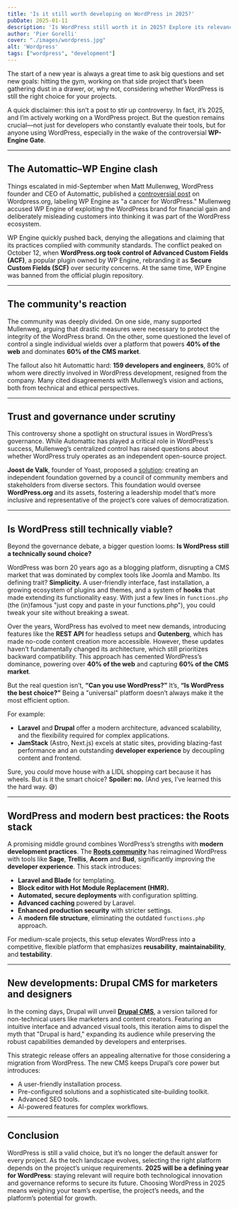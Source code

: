 ```yaml
---
title: 'Is it still worth developing on WordPress in 2025?'
pubDate: 2025-01-11
description: 'Is WordPress still worth it in 2025? Explore its relevance, technical viability, alternatives like Laravel, JamStack, and the rise of Drupal CMS.'
author: 'Pier Gorelli'
cover: "./images/wordpress.jpg"
alt: 'Wordpress'
tags: ["wordpress", "development"]
---
```

The start of a new year is always a great time to ask big questions and set new goals: hitting the gym, working on that side project that’s been gathering dust in a drawer, or, why not, considering whether WordPress is still the right choice for your projects.

A quick disclaimer: this isn’t a post to stir up controversy. In fact, it’s 2025, and I’m actively working on a WordPress project. But the question remains crucial—not just for developers who constantly evaluate their tools, but for anyone using WordPress, especially in the wake of the controversial **WP-Engine Gate**.

---

## The Automattic–WP Engine clash

Things escalated in mid-September when Matt Mullenweg, WordPress founder and CEO of Automattic, published a [controversial post](https://wordpress.org/news/2024/09/wp-engine/) on Wordpress.org, labeling WP Engine as "a cancer for WordPress." Mullenweg accused WP Engine of exploiting the WordPress brand for financial gain and deliberately misleading customers into thinking it was part of the WordPress ecosystem.

WP Engine quickly pushed back, denying the allegations and claiming that its practices complied with community standards. The conflict peaked on October 12, when **WordPress.org took control of Advanced Custom Fields (ACF)**, a popular plugin owned by WP Engine, rebranding it as **Secure Custom Fields (SCF)** over security concerns. At the same time, WP Engine was banned from the official plugin repository.

---

## The community's reaction

The community was deeply divided. On one side, many supported Mullenweg, arguing that drastic measures were necessary to protect the integrity of the WordPress brand. On the other, some questioned the level of control a single individual wields over a platform that powers **40% of the web** and dominates **60% of the CMS market**.

The fallout also hit Automattic hard: **159 developers and engineers**, 80% of whom were directly involved in WordPress development, resigned from the company. Many cited disagreements with Mullenweg’s vision and actions, both from technical and ethical perspectives.

---

## Trust and governance under scrutiny

This controversy shone a spotlight on structural issues in WordPress’s governance. While Automattic has played a critical role in WordPress’s success, Mullenweg’s centralized control has raised questions about whether WordPress truly operates as an independent open-source project.

**Joost de Valk**, founder of Yoast, proposed a [solution](https://techcrunch.com/2024/12/23/yoasts-former-ceo-calls-for-a-federated-approach-to-wordpress-repository/): creating an independent foundation governed by a council of community members and stakeholders from diverse sectors. This foundation would oversee **WordPress.org** and its assets, fostering a leadership model that’s more inclusive and representative of the project’s core values of democratization.

---

## Is WordPress still technically viable?

Beyond the governance debate, a bigger question looms: **Is WordPress still a technically sound choice?**

WordPress was born 20 years ago as a blogging platform, disrupting a CMS market that was dominated by complex tools like Joomla and Mambo. Its defining trait? **Simplicity.** A user-friendly interface, fast installation, a growing ecosystem of plugins and themes, and a system of **hooks** that made extending its functionality easy. With just a few lines in `functions.php` (the (in)famous "just copy and paste in your functions.php"), you could tweak your site without breaking a sweat.

Over the years, WordPress has evolved to meet new demands, introducing features like the **REST API** for headless setups and **Gutenberg**, which has made no-code content creation more accessible. However, these updates haven’t fundamentally changed its architecture, which still prioritizes backward compatibility. This approach has cemented WordPress’s dominance, powering over **40% of the web** and capturing **60% of the CMS market**.

But the real question isn’t, **“Can you use WordPress?”** It’s, **“Is WordPress the best choice?”** Being a "universal" platform doesn’t always make it the most efficient option.

For example:
- **Laravel** and **Drupal** offer a modern architecture, advanced scalability, and the flexibility required for complex applications.
- **JamStack** (Astro, Next.js) excels at static sites, providing blazing-fast performance and an outstanding **developer experience** by decoupling content and frontend.

Sure, you *could* move house with a LIDL shopping cart because it has wheels. But is it the smart choice? **Spoiler: no.** (And yes, I’ve learned this the hard way. 😅)

---

## WordPress and modern best practices: the Roots stack

A promising middle ground combines WordPress’s strengths with **modern development practices**. The **[Roots community](https://roots.io/)** has reimagined WordPress with tools like **Sage**, **Trellis**, **Acorn** and **Bud**, significantly improving the **developer experience**. This stack introduces:
- **Laravel and Blade** for templating.
- **Block editor with Hot Module Replacement (HMR).**
- **Automated, secure deployments** with configuration splitting.
- **Advanced caching** powered by Laravel.
- **Enhanced production security** with stricter settings.
- A **modern file structure**, eliminating the outdated `functions.php` approach.

For medium-scale projects, this setup elevates WordPress into a competitive, flexible platform that emphasizes **reusability**, **maintainability**, and **testability**.

---

## New developments: Drupal CMS for marketers and designers

In the coming days, Drupal will unveil **[Drupal CMS](https://new.drupal.org/drupal-cms)**, a version tailored for non-technical users like marketers and content creators. Featuring an intuitive interface and advanced visual tools, this iteration aims to dispel the myth that "Drupal is hard," expanding its audience while preserving the robust capabilities demanded by developers and enterprises.

This strategic release offers an appealing alternative for those considering a migration from WordPress. The new CMS keeps Drupal’s core power but introduces:
- A user-friendly installation process.
- Pre-configured solutions and a sophisticated site-building toolkit.
- Advanced SEO tools.
- AI-powered features for complex workflows.

---

## Conclusion

WordPress is still a valid choice, but it’s no longer the default answer for every project. As the tech landscape evolves, selecting the right platform depends on the project’s unique requirements. **2025 will be a defining year for WordPress**: staying relevant will require both technological innovation and governance reforms to secure its future. Choosing WordPress in 2025 means weighing your team’s expertise, the project’s needs, and the platform’s potential for growth.
